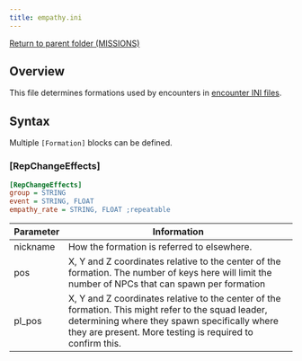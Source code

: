 ```yaml
---
title: empathy.ini
---
```


[Return to parent folder (MISSIONS)](../../Missions/index.md)

## Overview

This file determines formations used by encounters in [encounter INI files](./Encounters/encounters.ini.md).

## Syntax

Multiple `[Formation]` blocks can be defined.

### [RepChangeEffects]

```ini
[RepChangeEffects]
group = STRING
event = STRING, FLOAT
empathy_rate = STRING, FLOAT ;repeatable
```

| Parameter | Information                                                                                                                                                                                                       |
| --------- | ----------------------------------------------------------------------------------------------------------------------------------------------------------------------------------------------------------------- |
| nickname  | How the formation is referred to elsewhere.                                                                                                                                                                       |
| pos       | X, Y and Z coordinates relative to the center of the formation. The number of keys here will limit the number of NPCs that can spawn per formation                                                                |
| pl_pos    | X, Y and Z coordinates relative to the center of the formation. This might refer to the squad leader, determining where they spawn specifically where they are present. More testing is required to confirm this. |

